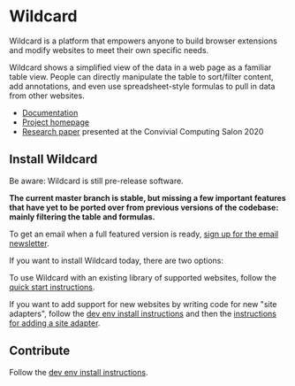 # Wildcard

Wildcard is a platform that empowers anyone to build browser extensions and modify websites to meet their own specific needs.

Wildcard shows a simplified view of the data in a web page as a familiar table view. People can directly manipulate the table to sort/filter content, add annotations, and even use spreadsheet-style formulas to pull in data from other websites.

* [Documentation](https://geoffreylitt.github.io/wildcard)
* [Project homepage](https://www.geoffreylitt.com/wildcard/)
* [Research paper](https://www.geoffreylitt.com/wildcard/salon2020/) presented at the Convivial Computing Salon 2020

## Install Wildcard

Be aware: Wildcard is still pre-release software.

**The current master branch is stable, but missing a few important features
that have yet to be ported over from previous versions of the codebase: mainly filtering the table and formulas.**

To get an email when a full featured version is ready, [sign up for the email newsletter](https://tinyletter.com/wildcard-extension).

If you want to install Wildcard today, there are two options:

To use Wildcard with an existing library of supported websites, follow the [quick start instructions](https://geoffreylitt.github.io/wildcard/#/quickstart).

If you want to add support for new websites by writing code for new "site adapters", follow the [dev env install instructions](https://geoffreylitt.github.io/wildcard/#/devenv) and then the [instructions for adding a site adapter](https://geoffreylitt.github.io/wildcard/#/add-scraper).

## Contribute

Follow the [dev env install instructions](https://geoffreylitt.github.io/wildcard/#/devenv).